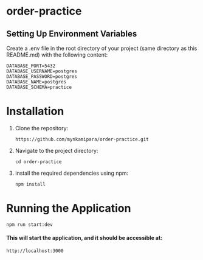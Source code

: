# order-practice

## Setting Up Environment Variables

Create a .env file in the root directory of your project (same directory as this README.md) with the following content:

```DATABASE_HOST=localhost
DATABASE_PORT=5432
DATABASE_USERNAME=postgres
DATABASE_PASSWORD=postgres
DATABASE_NAME=postgres
DATABASE_SCHEMA=practice
```

# Installation

1. Clone the repository:
   ```
   https://github.com/mynkamipara/order-practice.git
   ```
2. Navigate to the project directory:
   ```
   cd order-practice
   ```
3. install the required dependencies using npm:
   ```
   npm install
   ```

# Running the Application

```
npm run start:dev
```

#### This will start the application, and it should be accessible at:
```
http://localhost:3000
```
